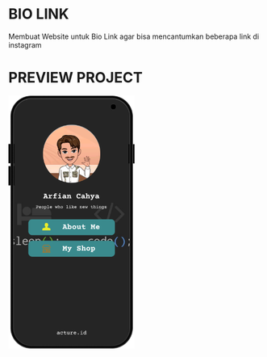 # BIO LINK
Membuat Website untuk Bio Link agar bisa mencantumkan beberapa link di instagram

# PREVIEW PROJECT

<img align="left" alt="arfian.com" width="250px" src="https://raw.githubusercontent.com/arfiancahya/order-link/master/public/src/Mockup%20HP.png" />
